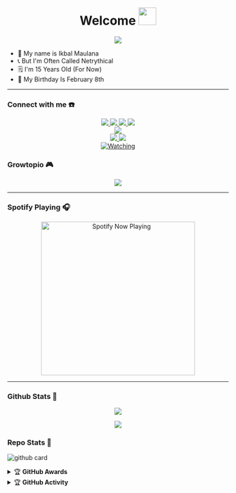 <h1 align="center">Welcome <img src="https://user-images.githubusercontent.com/1303154/88677602-1635ba80-d120-11ea-84d8-d263ba5fc3c0.gif" width="40px" alt=""><br></h1>
<p align="center">
  <img src="https://avatars.githubusercontent.com/u/90613431?v=4" />
</p>

<p align="center">

- 🔖 My name is Ikbal Maulana
- 📞 But I'm Often Called Netrythical
- 🗒️ I'm 15 Years Old (For Now)
- 🎂 My Birthday Is February 8th

</p>

------
### Connect with me ☎️
<p align="center">
  <a href="https://instagram.com/netrythical"><img src="https://img.shields.io/badge/Instagram-E4405F?style=for-the-badge&logo=instagram&logoColor=white"/> 
  <a href="https://wa.me/6283838039693?"><img src="https://img.shields.io/badge/WhatsApp-25D366?style=for-the-badge&logo=whatsapp&logoColor=white" />
  <a href="https://facebook.com/netrythical"><img src="https://img.shields.io/badge/Facebook-%234267B2.svg?&style=for-the-badge&logo=facebook&logoColor=white" />
  <a href="https://t.me/netrythical"><img src="https://img.shields.io/badge/Telegram-%230088cc.svg?&style=for-the-badge&logo=telegram&logoColor=white" /> <br>
  <a href="https://youtube.com/netrythical"><img src="https://img.shields.io/badge/YouTube-netrythical -ff0000?style=for-the-badge&logo=youtube&logoColor=ff0000&link=https://youtube.com/channel/UCdzWwbApjkyODby7_MoRYlA" /><br>
  <a name=zeeoneofc&label=VIEWS&style=flat-square&color=orange" />
  <a href="https://github.com/netrythical"><img src="https://img.shields.io/badge/-GitHub-black?style=flat-square&logo=github" /> 
  <a href="https://youtube.com/channel/UCdzWwbApjkyODby7_MoRYlA"><img src="https://img.shields.io/youtube/channel/subscribers/UCdzWwbApjkyODby7_MoRYlA?style=social" /> <br>
  <a href="https://komarev.com/ghpvc/?username=netrythical&color=blue&style=flat-square&label=Profile+Views"><img title="Watching" src="https://komarev.com/ghpvc/?username=netrythical&color=blue&style=flat-square&label=Profile+View"></a>
</p>

### Growtopio 🎮
<p align="center">
  <img src="https://github.com/zeeoneofc/zeeoneofc/blob/zeeoneofc/2047a1zwq1.gif" />
</p>

------

### Spotify Playing 🎧

<p align="center">
  <a href="https://open.spotify.com/user/hbv7yzic965h9y82w194av0cz" target="_blank"><img src="https://now-playing-on-spotify.vercel.app/api/spotify" alt="Spotify Now Playing" width="350"/></a>
</p>

------

### Github Stats 🚀

<p align="center"><a href="https://github.com/netrythical"><img src="https://github-readme-stats.vercel.app/api?username=netrythical&show_icons=true&theme=radical"></a></p>
<p align="center"><a href="https://github.com/netrythical"><img src="https://github-readme-stats.vercel.app/api/top-langs/?username=netrythical&theme=radical&layout=compact"></a></p> 

### Repo Stats 🔭
![github card](https://github-readme-stats.vercel.app/api/pin/?username=netrythical&repo=netrythical&theme=dark)


<details>
    <summary>&#127942 <b>GitHub Awards</b></summary><br/>

![Github Trophy](https://github-profile-trophy.vercel.app/?username=netrythical)

</details>

<details>
    <summary>&#127942 <b>GitHub Activity</b></summary><br/>

![Metrics](https://metrics.lecoq.io/netrythical?template=classic&repositories.forks=true&languages=1&languages.colors=github&languages.threshold=0%25&config.timezone=Asia%2FJakarta)

</details> 
